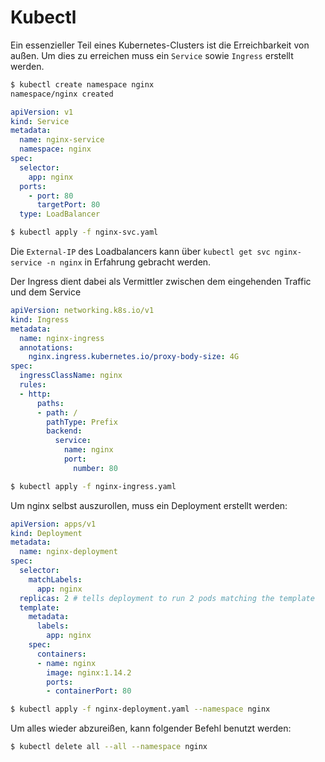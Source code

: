 # Kubectl

Ein essenzieller Teil eines Kubernetes-Clusters ist die Erreichbarkeit von außen. Um dies zu erreichen muss ein
`Service` sowie `Ingress` erstellt werden.

```bash
$ kubectl create namespace nginx
namespace/nginx created
```

```yaml title="nginx-svc.yaml"
apiVersion: v1
kind: Service
metadata:
  name: nginx-service
  namespace: nginx
spec:
  selector:
    app: nginx
  ports:
    - port: 80
      targetPort: 80
  type: LoadBalancer
```

```bash
$ kubectl apply -f nginx-svc.yaml
```

Die `External-IP` des Loadbalancers kann über `kubectl get svc nginx-service -n nginx` in Erfahrung gebracht werden.

Der Ingress dient dabei als Vermittler zwischen dem eingehenden Traffic und dem Service

```yaml title="nginx-ingress.yaml"
apiVersion: networking.k8s.io/v1
kind: Ingress
metadata:
  name: nginx-ingress
  annotations:
    nginx.ingress.kubernetes.io/proxy-body-size: 4G
spec:
  ingressClassName: nginx
  rules:
  - http:
      paths:
      - path: /
        pathType: Prefix
        backend:
          service:
            name: nginx
            port:
              number: 80
```

```bash
$ kubectl apply -f nginx-ingress.yaml
```

Um nginx selbst auszurollen, muss ein Deployment erstellt werden:

```yaml title="nginx-deployment.yaml"
apiVersion: apps/v1
kind: Deployment
metadata:
  name: nginx-deployment
spec:
  selector:
    matchLabels:
      app: nginx
  replicas: 2 # tells deployment to run 2 pods matching the template
  template:
    metadata:
      labels:
        app: nginx
    spec:
      containers:
      - name: nginx
        image: nginx:1.14.2
        ports:
        - containerPort: 80
```

```bash
$ kubectl apply -f nginx-deployment.yaml --namespace nginx
```

Um alles wieder abzureißen, kann folgender Befehl benutzt werden:

```bash
$ kubectl delete all --all --namespace nginx
```
